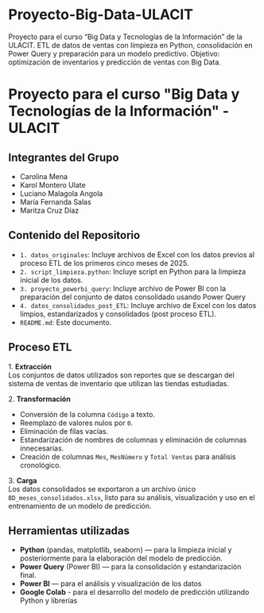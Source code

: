 # Proyecto-Big-Data-ULACIT
Proyecto para el curso “Big Data y Tecnologías de la Información” de la ULACIT. ETL de datos de ventas con limpieza en Python, consolidación en Power Query y preparación para un modelo predictivo. Objetivo: optimización de inventarios y predicción de ventas con Big Data.


# Proyecto para el curso "Big Data y Tecnologías de la Información" - ULACIT

## Integrantes del Grupo
- Carolina Mena  
- Karol Montero Ulate  
- Luciano Malagola Angola  
- María Fernanda Salas  
- Maritza Cruz Díaz 

## Contenido del Repositorio
- `1. datos_originales`: Incluye archivos de Excel con los datos previos al proceso ETL de los primeros cinco meses de 2025.
- `2. script_limpieza.python`: Incluye script en Python para la limpieza inicial de los datos.
- `3. proyecto_powerbi_query`: Incluye archivo de Power BI con la preparación del conjunto de datos consolidado usando Power Query
- `4. datos_consolidados_post_ETL`: Incluye archivo de Excel con los datos limpios, estandarizados y consolidados (post proceso ETL).
- `README.md`: Este documento.

## Proceso ETL

1️. **Extracción**  
Los conjuntos de datos utilizados son reportes que se descargan del sistema de ventas de inventario que utilizan las tiendas estudiadas.

2️. **Transformación**  
- Conversión de la columna `Código` a texto.
- Reemplazo de valores nulos por `0`.
- Eliminación de filas vacías.
- Estandarización de nombres de columnas y eliminación de columnas innecesarias.
- Creación de columnas `Mes`, `MesNúmero` y `Total Ventas` para análisis cronológico.

3️. **Carga**  
Los datos consolidados se exportaron a un archivo único `BD_meses_consolidados.xlsx`, listo para su análisis, visualización y uso en el entrenamiento de un modelo de predicción.

## Herramientas utilizadas

- **Python** (pandas, matplotlib, seaborn) — para la limpieza inicial y posteriormente para la elaboración del modelo de predicción.
- **Power Query** (Power BI) — para la consolidación y estandarización final.
- **Power BI** — para el análisis y visualización de los datos
- **Google Colab** - para el desarrollo del modelo de predicción utilizando Python y librerías
